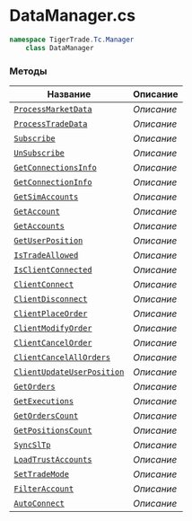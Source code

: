 
# DataManager.cs
```csharp
namespace TigerTrade.Tc.Manager  
    class DataManager
```

### Методы
| Название | Описание |
| --- | --- |
| [`ProcessMarketData`](./Методы/ProcessMarketData.md) | *Описание* |
| [`ProcessTradeData`](./Методы/ProcessTradeData.md) | *Описание* |
| [`Subscribe`](./Методы/Subscribe.md) | *Описание* |
| [`UnSubscribe`](./Методы/UnSubscribe.md) | *Описание* |
| [`GetConnectionsInfo`](./Методы/GetConnectionsInfo.md) | *Описание* |
| [`GetConnectionInfo`](./Методы/GetConnectionInfo.md) | *Описание* |
| [`GetSimAccounts`](./Методы/GetSimAccounts.md) | *Описание* |
| [`GetAccount`](./Методы/GetAccount.md) | *Описание* |
| [`GetAccounts`](./Методы/GetAccounts.md) | *Описание* |
| [`GetUserPosition`](./Методы/GetUserPosition.md) | *Описание* |
| [`IsTradeAllowed`](./Методы/IsTradeAllowed.md) | *Описание* |
| [`IsClientConnected`](./Методы/IsClientConnected.md) | *Описание* |
| [`ClientConnect`](./Методы/ClientConnect.md) | *Описание* |
| [`ClientDisconnect`](./Методы/ClientDisconnect.md) | *Описание* |
| [`ClientPlaceOrder`](./Методы/ClientPlaceOrder.md) | *Описание* |
| [`ClientModifyOrder`](./Методы/ClientModifyOrder.md) | *Описание* |
| [`ClientCancelOrder`](./Методы/ClientCancelOrder.md) | *Описание* |
| [`ClientCancelAllOrders`](./Методы/ClientCancelAllOrders.md) | *Описание* |
| [`ClientUpdateUserPosition`](./Методы/ClientUpdateUserPosition.md) | *Описание* |
| [`GetOrders`](./Методы/GetOrders.md) | *Описание* |
| [`GetExecutions`](./Методы/GetExecutions.md) | *Описание* |
| [`GetOrdersCount`](./Методы/GetOrdersCount.md) | *Описание* |
| [`GetPositionsCount`](./Методы/GetPositionsCount.md) | *Описание* |
| [`SyncSlTp`](./Методы/SyncSlTp.md) | *Описание* |
| [`LoadTrustAccounts`](./Методы/LoadTrustAccounts.md) | *Описание* |
| [`SetTradeMode`](./Методы/SetTradeMode.md) | *Описание* |
| [`FilterAccount`](./Методы/FilterAccount.md) | *Описание* |
| [`AutoConnect`](./Методы/AutoConnect.md) | *Описание* |
